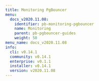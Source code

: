 ```yaml
---
title: Monitoring PgBouncer
menu:
  docs_v2020.11.08:
    identifier: pb-monitoring-pgbouncer
    name: Monitoring
    parent: pb-pgbouncer-guides
    weight: 50
menu_name: docs_v2020.11.08
info:
  cli: v0.14.1
  community: v0.14.1
  enterprise: v0.1.1
  installer: v0.14.1
  version: v2020.11.08
---
```



